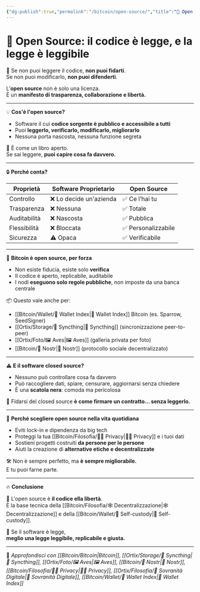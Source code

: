 ```yaml
---
{"dg-publish":true,"permalink":"/bitcoin/open-source/","title":"🧬 Open Source: il codice è legge, e la legge è leggibile","tags":["OpenSource","Libertà","Sovranità","Tecnologia","Bitcoin","Sicurezza","Trasparenza"]}
---
```



# 🧬 Open Source: il codice è legge, e la legge è leggibile

🧠 Se non puoi leggere il codice, **non puoi fidarti**.  
Se non puoi modificarlo, **non puoi difenderti**.

L’**open source** non è solo una licenza.  
È un **manifesto di trasparenza, collaborazione e libertà.**

---

💡 **Cos'è l'open source?**

- Software il cui **codice sorgente è pubblico e accessibile a tutti**  
- Puoi **leggerlo, verificarlo, modificarlo, migliorarlo**  
- Nessuna porta nascosta, nessuna funzione segreta

📖 È come un libro aperto.  
Se sai leggere, **puoi capire cosa fa davvero.**

---

🔒 **Perché conta?**

| Proprietà        | Software Proprietario | Open Source         |
|------------------|------------------------|----------------------|
| Controllo        | ❌ Lo decide un'azienda | ✅ Ce l’hai tu       |
| Trasparenza      | ❌ Nessuna              | ✅ Totale            |
| Auditabilità     | ❌ Nascosta             | ✅ Pubblica          |
| Flessibilità     | ❌ Bloccata             | ✅ Personalizzabile  |
| Sicurezza        | ⚠️ Opaca                | ✅ Verificabile      |

---

🔐 **Bitcoin è open source, per forza**

- Non esiste fiducia, esiste solo **verifica**
- Il codice è aperto, replicabile, auditabile  
- I nodi **eseguono solo regole pubbliche**, non imposte da una banca centrale

📦 Questo vale anche per:
- [[Bitcoin/Wallet/🧭 Wallet Index\|🧭 Wallet Index]] Bitcoin (es. Sparrow, SeedSigner)  
- [[Ortix/Storage/🔄 Syncthing\|🔄 Syncthing]] (sincronizzazione peer-to-peer)  
- [[Ortix/Foto/🖼️ Aves\|🖼️ Aves]] (galleria privata per foto)  
- [[Bitcoin/📡 Nostr\|📡 Nostr]] (protocollo sociale decentralizzato)

---

⚠️ **E il software closed source?**

- Nessuno può controllare cosa fa davvero  
- Può raccogliere dati, spiare, censurare, aggiornarsi senza chiedere  
- È una **scatola nera**: comoda ma pericolosa

🧨 Fidarsi del closed source **è come firmare un contratto… senza leggerlo.**

---

🌱 **Perché scegliere open source nella vita quotidiana**

- Eviti lock-in e dipendenza da big tech  
- Proteggi la tua [[Bitcoin/Filosofia/🕵️‍♂️ Privacy\|🕵️‍♂️ Privacy]] e i tuoi dati  
- Sostieni progetti costruiti **da persone per le persone**  
- Aiuti la creazione di **alternative etiche e decentralizzate**

🛠️ Non è sempre perfetto, ma **è sempre migliorabile.**  
E tu puoi farne parte.

---

🔥 **Conclusione**

🧬 L'open source è **il codice ella libertà**.  
È la base tecnica della [[Bitcoin/Filosofia/🕸️ Decentralizzazione\|🕸️ Decentralizzazione]] e della [[Bitcoin/Wallet/🔐 Self-custody\|🔐 Self-custody]].

📖 Se il software è legge,  
**meglio una legge leggibile, replicabile e giusta.**

---

🔗 _Approfondisci con [[Bitcoin/Bitcoin\|Bitcoin]], [[Ortix/Storage/🔄 Syncthing\|🔄 Syncthing]], [[Ortix/Foto/🖼️ Aves\|🖼️ Aves]], [[Bitcoin/📡 Nostr\|📡 Nostr]], [[Bitcoin/Filosofia/🕵️‍♂️ Privacy\|🕵️‍♂️ Privacy]], [[Ortix/Filosofia/🧭 Sovranità Digitale\|🧭 Sovranità Digitale]], [[Bitcoin/Wallet/🧭 Wallet Index\|🧭 Wallet Index]]_